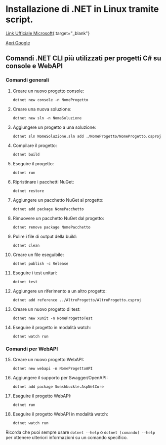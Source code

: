 # Installazione di .NET in Linux tramite script.

[Link Ufficiale Microsoft]([https://www.google.com](https://learn.microsoft.com/it-it/dotnet/core/install/linux-scripted-manual#scripted-install)){:target="_blank"}

<a href="https://www.google.com" target="_blank">Apri Google</a>

## Comandi .NET CLI più utilizzati per progetti C# su console e WebAPI

### Comandi generali

1. Creare un nuovo progetto console:
   ```
   dotnet new console -n NomeProgetto
   ```

2. Creare una nuova soluzione:
   ```
   dotnet new sln -n NomeSoluzione
   ```

3. Aggiungere un progetto a una soluzione:
   ```
   dotnet sln NomeSoluzione.sln add ./NomeProgetto/NomeProgetto.csproj
   ```

4. Compilare il progetto:
   ```
   dotnet build
   ```

5. Eseguire il progetto:
   ```
   dotnet run
   ```

6. Ripristinare i pacchetti NuGet:
   ```
   dotnet restore
   ```

7. Aggiungere un pacchetto NuGet al progetto:
   ```
   dotnet add package NomePacchetto
   ```

8. Rimuovere un pacchetto NuGet dal progetto:
   ```
   dotnet remove package NomePacchetto
   ```

9. Pulire i file di output della build:
   ```
   dotnet clean
   ```

10. Creare un file eseguibile:
    ```
    dotnet publish -c Release
    ```

11. Eseguire i test unitari:
    ```
    dotnet test
    ```

12. Aggiungere un riferimento a un altro progetto:
    ```
    dotnet add reference ../AltroProgetto/AltroProgetto.csproj
    ```

13. Creare un nuovo progetto di test:
    ```
    dotnet new xunit -n NomeProgettoTest
    ```

14. Eseguire il progetto in modalità watch:
    ```
    dotnet watch run
    ```

### Comandi per WebAPI

15. Creare un nuovo progetto WebAPI:
    ```
    dotnet new webapi -n NomeProgettoAPI
    ```

16. Aggiungere il supporto per Swagger/OpenAPI:
    ```
    dotnet add package Swashbuckle.AspNetCore
    ```

17. Eseguire il progetto WebAPI:
    ```
    dotnet run
    ```

18. Eseguire il progetto WebAPI in modalità watch:
    ```
    dotnet watch run
    ```

Ricorda che puoi sempre usare `dotnet --help` o `dotnet [comando] --help` per ottenere ulteriori informazioni su un comando specifico.

